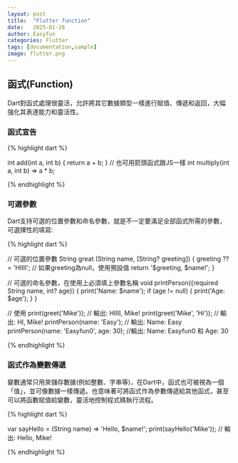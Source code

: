 ```yaml
---
layout: post
title:  "Flutter function"
date:   2025-01-28
author: Easyfun
categories: Flutter
tags: [documentation,sample]
image: flutter.png
---
```


## 函式(Function)

Dart對函式處理很靈活，允許將其它數據類型一樣進行賦值、傳遞和返回，大幅強化其表達能力和靈活性。

### 函式宣告

{% highlight dart %}

int add(int a, int b) {
  return a + b;
}
// 也可用箭頭函式跟JS一樣
int multiply(int a, int b) => a * b;

{% endhighlight %}

### 可選參數

Dart支持可選的位置參數和命名參數，就是不一定要滿足全部函式所需的參數，可選擇性的填寫:

{% highlight dart %}

// 可選的位置參數
String great (String name, [String? greeting]) {
  greeting ??= 'HIIII';   // 如果greeting為null，使用預設值
  return '$greeting, $name!';
}

// 可選的命名參數，在使用上必須填上參數名稱
void printPerson({required String name, int? age}) {
  print('Name: $name');
  if (age != null) {
    print('Age: $age');
  }
}

// 使用
print(greet('Mike'));  // 輸出: HIIII, Mike!
print(greet('Mike', 'Hi'));  // 輸出: HI, Mike!
printPerson(name: 'Easy'); // 輸出: Name: Easy
printPerson(name: 'Easyfun0', age: 30); //輸出: Name: Easyfun0 和 Age: 30

{% endhighlight %}


### 函式作為變數傳遞

變數通常只用來儲存數據(例如整數、字串等)，在Dart中，函式也可被視為一個「值」，並可像數據一樣傳遞。也意味著可將函式作為參數傳遞給其他函式，甚至可以將函數賦值給變數，靈活地控制程式碼執行流程。

{% highlight dart %}

var sayHello = (String name) => 'Hello, $name!';
print(sayHello('Mike')); // 輸出: Hello, Mike!

{% endhighlight %}

